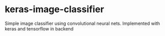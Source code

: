 # keras-image-classifier
Simple image classifier using convolutional neural nets. Implemented with keras and tensorflow in backend
